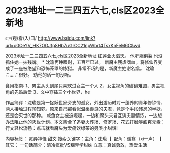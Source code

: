 # 2023地址一二三四五六七,cls区2023全新地

👉/观/看/入/口/ http://www.baidu.com/link?url=o0OeYV_HK7OGJfp8Hb7uGrCC21npWbrt4TsxKnFeM6C&wd

2023地址一二三四五六七,cls区2023全新地址
红莲业火滔天。
他肝胆俱裂
也没抓住她一抹残魂。
*
沈瑜再睁眼时，五百年已过。
新魔主残虐嗜血，将修仙界变成了一座被绝望和恐怖笼罩的炼狱。
非常不巧的是，新魔主姓谢名翕。
沈瑜∶“……”
很好。
劝他的话一句没听。
 
食用指南∶
1、男主从头到尾只喜欢过女主一个人
2、女主视角的破镜难圆，男主视角的先婚后爱
3、文中穿插三个小世界，he
 
作品简评：沈瑜是第一捉妖世家旁支的孤女，外出游历时对一蓬养的青年修钟情、两人接触过程预知梦。原来自己那看似温柔善良的夫君，竟是个手段残忍的半妖，还是会灭世的那种。
咸鱼女主被迫崛起，一边和魔头夫君互演夫妻情浓，一边想办法阻止他的灭世计划。本文集合了追妻火葬场、修罗场、花式打脸等甜爽元素：行文轻松流畅：点击就看魔头为爱痛饮绿茶的另类小甜饼!
 
内容标签： 灵异神怪 甜文
搜索关键字：主角：沈瑜 ┃ 配角：谢翕（xi一声） ┃ 其它：
一句话简介：清冷疯批VS糊弄学甜妹
立意：真诚勇敢，热爱生活
